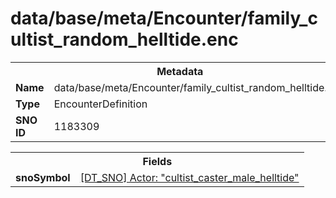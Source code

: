 <h1>data/base/meta/Encounter/family_cultist_random_helltide.enc</h1><table><tr><th colspan="100%">Metadata</th></tr><tr><td><b>Name</b></td><td>data/base/meta/Encounter/family_cultist_random_helltide.enc</td></tr><tr><td><b>Type</b></td><td>EncounterDefinition</td></tr><tr><td><b>SNO ID</b></td><td>1183309</td></tr></table>

<table><tr><th colspan="100%">Fields</th></tr><tr><td><b>snoSymbol</b></td><td><a href="..\Actor\cultist_caster_male_helltide.acr.md">[DT_SNO] Actor: "cultist_caster_male_helltide"</a></td></tr></table>

